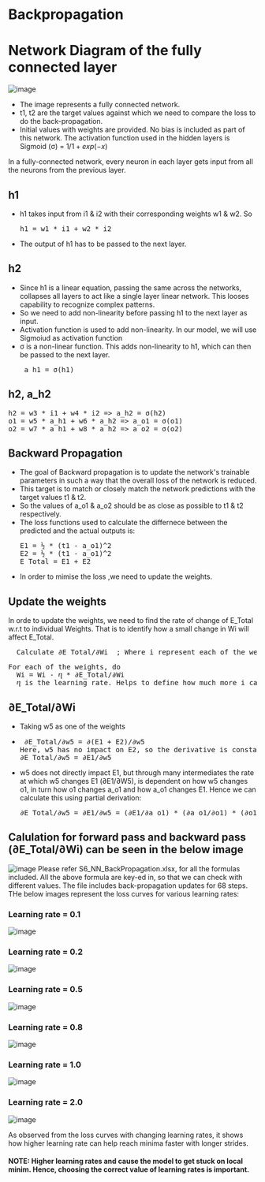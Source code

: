 # Backpropagation
# Network Diagram of the fully connected layer
![image](https://github.com/ShubhamVerma16/TSAI_ERA_Session6/assets/46774613/3d1eb267-b024-4d0a-a814-3e75d4a92a60)
- The image represents a fully connected network.
- t1, t2 are the target values against which we need to compare the loss to do the back-propagation.
- Initial values with weights are provided. No bias is included as part of this network.
The activation function used in the hidden layers is Sigmoid (σ) = $1/1+exp(-x)$

In a fully-connected network, every neuron in each layer gets input from all the neurons from the previous layer.
## h1
- h1 takes input from i1 & i2 with their corresponding weights w1 & w2. So
  <pre>h1 = w1 * i1 + w2 * i2</pre>
- The output of h1 has to be passed to the next layer.
## h2
- Since h1 is a linear equation, passing the same across the networks, collapses all layers to act like a single layer linear network. This looses capability to recognize complex patterns.
- So we need to add non-linearity before passing h1 to the next layer as input.
- Activation function is used to add non-linearity. In our model, we will use Sigmoiud as activation function
- σ is a non-linear function. This adds non-linearity to h1, which can then be passed to the next layer.
  <pre> a_h1 = σ(h1)</pre>
## h2, a_h2
<pre>h2 = w3 * i1 + w4 * i2 => a_h2 = σ(h2)
o1 = w5 * a_h1 + w6 * a_h2 => a_o1 = σ(o1)
o2 = w7 * a_h1 + w8 * a_h2 => a_o2 = σ(o2)</pre>
## Backward Propagation
- The goal of Backward propagation is to update the network's trainable parameters in such a way that the overall loss of the network is reduced.
- This target is to match or closely match the network predictions with the target values t1 & t2.
- So the values of a_o1 & a_o2 should be as close as possible to t1 & t2 respectively.
- The loss functions used to calculate the differnece between the predicted and the actual outputs is:
  <pre>E1 = ½ * (t1 - a_o1)^2
  E2 = ½ * (t1 - a_o1)^2
  E_Total = E1 + E2</pre>
- In order to mimise the loss ,we need to update the weights.
## Update the weights
In orde to update the weights, we need to find the rate of change of E_Total w.r.t to individual Weights. That is to identify how a small change in Wi will affect E_Total.
<pre>  Calculate ∂E_Total/∂Wi  ; Where i represent each of the weights in the network</pre>
<pre>For each of the weights, do
  Wi = Wi - ⴄ * ∂E_Total/∂Wi
  ⴄ is the learning rate. Helps to define how much more i can trim downor(or pull up) the updates, could be 1, 0.1, 0.01, 0.001 etc</pre>
## ∂E_Total/∂Wi
- Taking w5 as one of the weights
- <pre> ∂E_Total/∂w5 = ∂(E1 + E2)/∂w5
  Here, w5 has no impact on E2, so the derivative is constant, leading to
  ∂E_Total/∂w5 = ∂E1/∂w5</pre>
- w5 does not directly impact E1, but through many intermediates the rate at which w5 changes E1 (∂E1/∂W5), is dependent on how w5 changes o1, in turn how o1 changes a_o1 and how a_o1 changes E1. Hence we can calculate this using partial derivation:
  <pre>∂E_Total/∂w5 = ∂E1/∂w5 = (∂E1/∂a_o1) * (∂a_o1/∂o1) * (∂o1/∂w5)</pre>
## Calulation for forward pass and backward pass (∂E_Total/∂Wi) can be seen in the below image
![image](https://github.com/ShubhamVerma16/TSAI_ERA_Session6/assets/46774613/a30b3f3b-b8f8-41a8-8128-eae7761ae7ea)
Please refer S6_NN_BackPropagation.xlsx, for all the formulas included. All the above formula are key-ed in, so that we can check with different values. The file includes back-propagation updates for 68 steps. 
THe below images represent the loss curves for various learning rates:
### Learning rate = 0.1
![image](https://github.com/ShubhamVerma16/TSAI_ERA_Session6/assets/46774613/69c5660d-6d6a-4dbd-9641-8cb7924ed023)

### Learning rate = 0.2
![image](https://github.com/ShubhamVerma16/TSAI_ERA_Session6/assets/46774613/a25dddce-59b7-4387-8e36-3500cf56cc86)

### Learning rate = 0.5
![image](https://github.com/ShubhamVerma16/TSAI_ERA_Session6/assets/46774613/04f320c7-6030-4212-a57b-ec31be93ce06)

### Learning rate = 0.8
![image](https://github.com/ShubhamVerma16/TSAI_ERA_Session6/assets/46774613/88074bb7-65e4-4594-bf62-98ec8d43a6c1)

### Learning rate = 1.0
![image](https://github.com/ShubhamVerma16/TSAI_ERA_Session6/assets/46774613/42f09a07-4e39-4233-8e5b-3624c7f9d84d)

### Learning rate = 2.0
![image](https://github.com/ShubhamVerma16/TSAI_ERA_Session6/assets/46774613/3af82b74-a5dd-40b7-9e15-56de1acdcc7c)

As observed from the loss curves with changing learning rates, it shows how higher learning rate can help reach minima faster with longer strides.
#### NOTE: Higher learning rates and cause the model to get stuck on local minim. Hence, choosing the correct value of learning rates is important.









  
